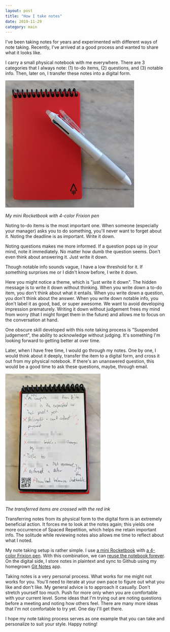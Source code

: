 ```yaml
---
layout: post
title: "How I take notes"
date: 2019-11-29
category: main
---
```


I've been taking notes for years and experimented with different ways of note taking. Recently, I've arrived at a good process and wanted to share what it looks like.

I carry a small physical notebook with me everywhere. There are 3 categories that I always note: (1) to-do items, (2) questions, and (3) notable info. Then, later on, I transfer these notes into a digital form.

![My notebook with a pen](/assets/img/notebook.jpg)

*My mini Rocketbook with 4-color Frixion pen*

Noting to-do items is the most important one. When someone (especially your manager) asks you to do something, you'll never want to forget about it. Noting the deadline is as important. Write it down.

Noting questions makes me more informed. If a question pops up in your mind, note it immediately. No matter how dumb the question seems. Don't even think about answering it. Just write it down.

Though notable info sounds vague, I have a low threshold for it. If something surprises me or I didn't know before, I write it down.

Here you might notice a theme, which is "just write it down". The hidden message is to write it down without thinking. When you write down a to-do item, you don't think about what it entails. When you write down a question, you don't think about the answer. When you write down notable info, you don't label it as good, bad, or super awesome. We want to avoid developing impression prematurely. Writing it down without judgement frees my mind from worry (that I might forget them in the future) and allows me to focus on the conversation at hand.

One obscure skill developed with this note taking process is "Suspended judgement", the ability to acknowledge without judging. It's something I'm looking forward to getting better at over time.

Later, when I have free time, I would go through my notes. One by one, I would think about it deeply, transfer the item to a digital form, and cross it out from my physical notebook. If there's an unanswered question, this would be a good time to ask these questions, maybe, through email.

![Crossed items](/assets/img/crossed2.jpg)

*The transferred items are crossed with the red ink*

Transferring notes from its physical form to the digital form is an extremely beneficial action. It forces me to look at the notes again; this yields one more occurrence of Spaced Repetition, which helps me retain important info. The solitude while reviewing notes also allows me time to reflect about what I noted.

My note taking setup is rather simple. I use [a mini Rocketbook](https://www.amazon.com/Rocketbook-Everlast-Reusable-Notebook-EVR-M-K/dp/B07CZFM72V) with [a 4-color Frixion pen](https://www.amazon.com/Pilot-Frixion-Ball4-Ballpoint-LKFB-80EF-W/dp/B00IPD3KEM). With this combination, we can [reuse the notebook forever](https://youtu.be/vRHfpKj35Sk?t=260). On the digital side, I store notes in plaintext and sync to Github using my homegrown [Git Notes](https://github.com/tanin47/git-notes) app.

Taking notes is a very personal process. What works for me might not works for you. You'll need to iterate at your own pace to figure out what you like and don't like. My general advice is to approach it casually. Don't stretch yourself too much. Push for more only when you are comfortable with your current level. Some ideas that I'm trying out are noting questions before a meeting and noting how others feel. There are many more ideas that I'm not comfortable to try yet. One day I'll get there.

I hope my note taking process serves as one example that you can take and personalize to suit your style. Happy noting!
